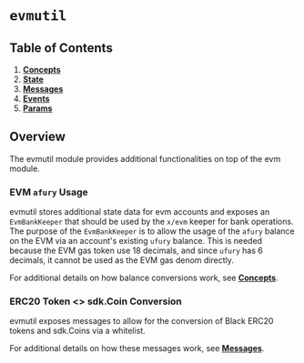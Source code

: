 <!--
order: 0
title: Evmutil Overview
parent:
  title: "evmutil"
-->

# `evmutil`

## Table of Contents

<!-- TOC -->

1. **[Concepts](01_concepts.md)**
2. **[State](02_state.md)**
3. **[Messages](03_messages.md)**
4. **[Events](04_events.md)**
5. **[Params](05_params.md)**

## Overview

The evmutil module provides additional functionalities on top of the evm module.

### EVM `afury` Usage

evmutil stores additional state data for evm accounts and exposes an `EvmBankKeeper` that should be used by the `x/evm` keeper for bank operations.
The purpose of the `EvmBankKeeper` is to allow the usage of the `afury` balance on the EVM via an account's existing `ufury` balance. This is needed because the EVM gas token use 18 decimals, and since `ufury` has 6 decimals, it cannot be used as the EVM gas denom directly.

For additional details on how balance conversions work, see **[Concepts](01_concepts.md)**.

### ERC20 Token <> sdk.Coin Conversion

evmutil exposes messages to allow for the conversion of Black ERC20 tokens and sdk.Coins via a whitelist.

For additional details on how these messages work, see **[Messages](03_messages.md)**.
